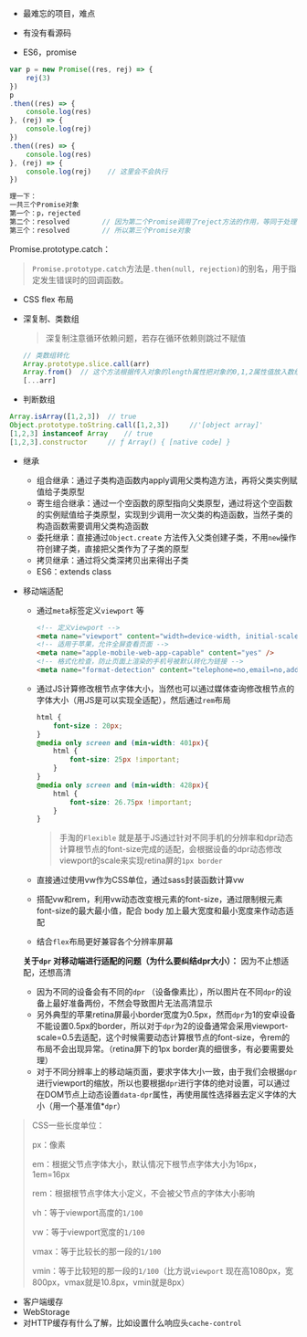 - 最难忘的项目，难点

- 有没有看源码
- ES6，promise

```js
var p = new Promise((res, rej) => {
    rej(3)
})
p
.then((res) => {
    console.log(res)
}, (rej) => {
    console.log(rej)
})
.then((res) => {
    console.log(res)
}, (rej) => {
    console.log(rej)	// 这里会不会执行
})

理一下：
一共三个Promise对象
第一个：p，rejected
第二个：resolved		// 因为第二个Promise调用了reject方法的作用，等同于处理错误。
第三个：resolved		// 所以第三个Promise对象
```

Promise.prototype.catch：

> `Promise.prototype.catch`方法是`.then(null, rejection)`的别名，用于指定发生错误时的回调函数。

- CSS flex 布局

- 深复制、类数组

  > 深复制注意循环依赖问题，若存在循环依赖则跳过不赋值

  ```js
  // 类数组转化
  Array.prototype.slice.call(arr)
  Array.from()	// 这个方法根据传入对象的length属性把对象的0,1,2属性值放入数组里的
  [...arr]
  ```

- 判断数组

```js
Array.isArray([1,2,3])	// true
Object.prototype.toString.call([1,2,3])		//'[object array]'
[1,2,3] instanceof Array	// true
[1,2,3].constructor		// ƒ Array() { [native code] }
```

- 继承
  - 组合继承：通过子类构造函数内apply调用父类构造方法，再将父类实例赋值给子类原型
  - 寄生组合继承：通过一个空函数的原型指向父类原型，通过将这个空函数的实例赋值给子类原型，实现到少调用一次父类的构造函数，当然子类的构造函数需要调用父类构造函数
  - 委托继承：直接通过`Object.create` 方法传入父类创建子类，不用`new`操作符创建子类，直接把父类作为了子类的原型
  - 拷贝继承：通过将父类深拷贝出来得出子类
  - ES6：extends class


- 移动端适配

  - 通过`meta`标签定义`viewport` 等

    ```html
    <!-- 定义viewport -->
    <meta name="viewport" content="width=device-width, initial-scale=1.0, maximum-scale=1.0, user-scalable=0">
    <!-- 适用于苹果，允许全屏查看页面 -->
    <meta name="apple-mobile-web-app-capable" content="yes" />
    <!-- 格式化检查，防止页面上渲染的手机号被默认转化为链接 -->
    <meta name="format-detection" content="telephone=no,email=no,address=no" />
    ```

  - 通过JS计算修改根节点字体大小，当然也可以通过媒体查询修改根节点的字体大小（用JS是可以实现全适配），然后通过`rem`布局

    ```css
    html {
        font-size : 20px;
    }
    @media only screen and (min-width: 401px){
        html {
            font-size: 25px !important;
        }
    }
    @media only screen and (min-width: 428px){
        html {
            font-size: 26.75px !important;
        }
    }
    ```
    > 手淘的`Flexible` 就是基于JS通过针对不同手机的分辨率和dpr动态计算根节点的font-size完成的适配，会根据设备的dpr动态修改viewport的scale来实现retina屏的`1px border` 

  - 直接通过使用vw作为CSS单位，通过sass封装函数计算vw

  - 搭配vw和rem，利用vw动态改变根元素的font-size，通过限制根元素font-size的最大最小值，配合 body 加上最大宽度和最小宽度来作动态适配

  - 结合`flex`布局更好兼容各个分辨率屏幕

  **关于`dpr` 对移动端进行适配的问题（为什么要纠结dpr大小）：** 因为不止想适配，还想高清

  - 因为不同的设备会有不同的`dpr` （设备像素比），所以图片在不同`dpr`的设备上最好准备两份，不然会导致图片无法高清显示
  - 另外典型的苹果retina屏最小border宽度为0.5px，然而`dpr`为1的安卓设备不能设置0.5px的border，所以对于`dpr`为2的设备通常会采用viewport-scale=0.5去适配，这个时候需要动态计算根节点的font-size，令rem的布局不会出现异常。（retina屏下的1px border真的细很多，有必要需要处理）
  - 对于不同分辨率上的移动端页面，要求字体大小一致，由于我们会根据`dpr`进行viewport的缩放，所以也要根据`dpr`进行字体的绝对设置，可以通过在DOM节点上动态设置`data-dpr`属性，再使用属性选择器去定义字体的大小（用一个基准值*`dpr`）

> CSS一些长度单位：
>
> px：像素
>
> em：根据父节点字体大小，默认情况下根节点字体大小为16px，1em=16px
>
> rem：根据根节点字体大小定义，不会被父节点的字体大小影响
>
> vh：等于viewport高度的`1/100`
>
> vw：等于viewport宽度的`1/100`
>
> vmax：等于比较长的那一段的`1/100` 
>
> vmin：等于比较短的那一段的`1/100`（比方说`viewport` 现在高1080px，宽800px，vmax就是10.8px，vmin就是8px）

- 客户端缓存
- WebStorage
- 对HTTP缓存有什么了解，比如设置什么响应头`cache-control`